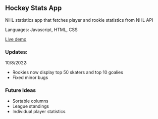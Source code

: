 ## Hockey Stats App

NHL statistics app that fetches player and rookie statistics from NHL API

Languages: Javascript, HTML, CSS

[Live demo](https://spacemango.github.io/HockeyStatsApp/)

### Updates:

10/8/2022:

- Rookies now display top 50 skaters and top 10 goalies
- Fixed minor bugs

### Future Ideas

- Sortable columns
- League standings
- Individual player statistics
